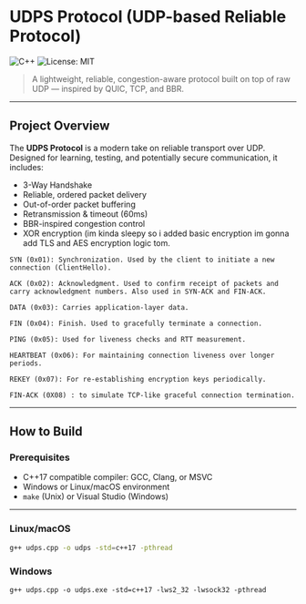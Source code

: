 #  UDPS Protocol (UDP-based Reliable Protocol)

![C++](https://img.shields.io/badge/C%2B%2B-17-blue.svg)
![License: MIT](https://img.shields.io/badge/License-MIT-yellow.svg)

> A lightweight, reliable, congestion-aware protocol built on top of raw UDP — inspired by QUIC, TCP, and BBR.

---

##  Project Overview

The **UDPS Protocol** is a modern take on reliable transport over UDP. Designed for learning, testing, and potentially secure communication, it includes:


-  3-Way Handshake
-  Reliable, ordered packet delivery
-  Out-of-order packet buffering
-  Retransmission & timeout (60ms)
-  BBR-inspired congestion control
-  XOR encryption (im kinda sleepy so i added basic encryption im gonna add TLS and AES encryption logic tom.

```
SYN (0x01): Synchronization. Used by the client to initiate a new connection (ClientHello).

ACK (0x02): Acknowledgment. Used to confirm receipt of packets and carry acknowledgment numbers. Also used in SYN-ACK and FIN-ACK.

DATA (0x03): Carries application-layer data.

FIN (0x04): Finish. Used to gracefully terminate a connection.

PING (0x05): Used for liveness checks and RTT measurement.

HEARTBEAT (0x06): For maintaining connection liveness over longer periods.

REKEY (0x07): For re-establishing encryption keys periodically.

FIN-ACK (0X08) : to simulate TCP-like graceful connection termination.
```



---

##  How to Build

###  Prerequisites

- C++17 compatible compiler: GCC, Clang, or MSVC
- Windows or Linux/macOS environment
- `make` (Unix) or Visual Studio (Windows)

---

###  Linux/macOS

```bash
g++ udps.cpp -o udps -std=c++17 -pthread
```

### Windows

```
g++ udps.cpp -o udps.exe -std=c++17 -lws2_32 -lwsock32 -pthread
```
